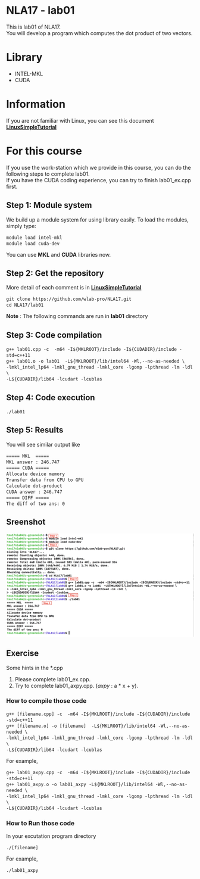 # NLA17 - lab01
This is lab01 of NLA17.  
You will develop a program which computes the dot product of two vectors.  

# Library
- INTEL-MKL
- CUDA

# Information
If you are not familiar with Linux, you can see this document [__LinuxSimpleTutorial__](../LinuxSimpleTutorial.md)

# For this course
If you use the work-station which we provide in this course, you can do 
the following steps to complete lab01.  
If you have the CUDA coding experience, you can try to finish lab01_ex.cpp first.
## Step 1: Module system
We build up a module system for using library easily.
To load the modules, simply type:
```
module load intel-mkl
module load cuda-dev
```
You can use __MKL__ and __CUDA__ libraries now.
## Step 2: Get the repository
More detail of each comment is in [__LinuxSimpleTutorial__](../LinuxSimpleTutorial.md)
```
git clone https://github.com/wlab-pro/NLA17.git
cd NLA17/lab01
```
__Note__ : The following commands are run in __lab01__ directory
## Step 3: Code compilation
```
g++ lab01.cpp -c  -m64 -I${MKLROOT}/include -I${CUDADIR}/include -std=c++11
g++ lab01.o -o lab01  -L${MKLROOT}/lib/intel64 -Wl,--no-as-needed \
-lmkl_intel_lp64 -lmkl_gnu_thread -lmkl_core -lgomp -lpthread -lm -ldl \
-L${CUDADIR}/lib64 -lcudart -lcublas
```
## Step 4: Code execution
```
./lab01
```
## Step 5: Results
You will see similar output like
```
===== MKL  =====
MKL answer : 246.747 
===== CUDA =====
Allocate device memory
Transfer data from CPU to GPU
Calculate dot-product
CUDA answer : 246.747
===== DIFF =====
The diff of two ans: 0
```
## Sreenshot
![image of lab01](lab01_image.jpg)
## Exercise
Some hints in the *.cpp
1. Please complete lab01_ex.cpp.
2. Try to complete lab01_axpy.cpp. (*axpy* : a * x + y).

### How to compile those code
```
g++ [filename.cpp] -c  -m64 -I${MKLROOT}/include -I${CUDADIR}/include -std=c++11
g++ [filename.o] -o [filename]  -L${MKLROOT}/lib/intel64 -Wl,--no-as-needed \
-lmkl_intel_lp64 -lmkl_gnu_thread -lmkl_core -lgomp -lpthread -lm -ldl \
-L${CUDADIR}/lib64 -lcudart -lcublas
```
For example,
```
g++ lab01_axpy.cpp -c  -m64 -I${MKLROOT}/include -I${CUDADIR}/include -std=c++11
g++ lab01_axpy.o -o lab01_axpy -L${MKLROOT}/lib/intel64 -Wl,--no-as-needed \
-lmkl_intel_lp64 -lmkl_gnu_thread -lmkl_core -lgomp -lpthread -lm -ldl \
-L${CUDADIR}/lib64 -lcudart -lcublas
```
### How to Run those code
In your excutation program directory
```
./[filename]
```
For example,
```
./lab01_axpy
```